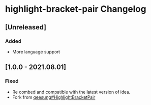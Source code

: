 # highlight-bracket-pair Changelog #

## [Unreleased]

### Added

- More language support

## [1.0.0 - 2021.08.01]

### Fixed

- Re combed and compatible with the latest version of idea.
- Fork from [qeesung#HighlightBracketPair](https://github.com/qeesung/HighlightBracketPair)


